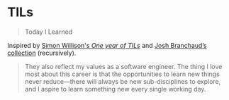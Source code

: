 # TILs

> Today I Learned

Inspired by [Simon Willison's *One year of TILs*](https://simonwillison.net/2021/May/2/one-year-of-tils/) and [Josh Branchaud’s collection](https://github.com/jbranchaud/til) (recursively).

> They also reflect my values as a software engineer. The thing I love most about this career is that the opportunities to learn new things never reduce—there will always be new sub-disciplines to explore, and I aspire to learn something new every single working day.
